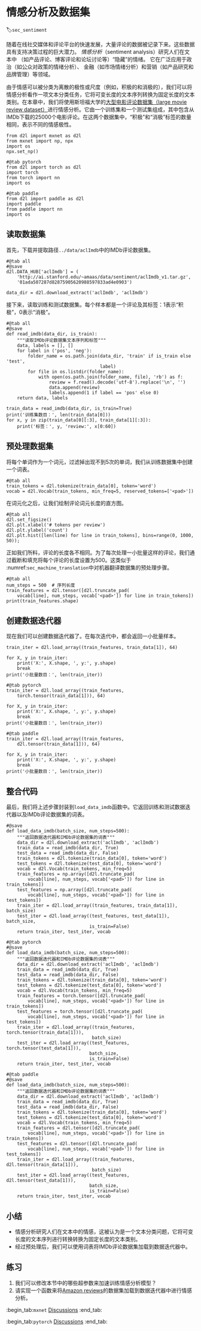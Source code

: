 # 情感分析及数据集
:label:`sec_sentiment`

随着在线社交媒体和评论平台的快速发展，大量评论的数据被记录下来。这些数据具有支持决策过程的巨大潜力。
*情感分析*（sentiment analysis）研究人们在文本中
（如产品评论、博客评论和论坛讨论等）“隐藏”的情绪。
它在广泛应用于政治（如公众对政策的情绪分析）、
金融（如市场情绪分析）和营销（如产品研究和品牌管理）等领域。

由于情感可以被分类为离散的极性或尺度（例如，积极的和消极的），我们可以将情感分析看作一项文本分类任务，它将可变长度的文本序列转换为固定长度的文本类别。在本章中，我们将使用斯坦福大学的[大型电影评论数据集（large movie review dataset）](https://ai.stanford.edu/~amaas/data/sentiment/)进行情感分析。它由一个训练集和一个测试集组成，其中包含从IMDb下载的25000个电影评论。在这两个数据集中，“积极”和“消极”标签的数量相同，表示不同的情感极性。

```{.python .input}
from d2l import mxnet as d2l
from mxnet import np, npx
import os
npx.set_np()
```

```{.python .input}
#@tab pytorch
from d2l import torch as d2l
import torch
from torch import nn
import os
```

```{.python .input}
#@tab paddle
from d2l import paddle as d2l
import paddle
from paddle import nn
import os
```

##  读取数据集

首先，下载并提取路径`../data/aclImdb`中的IMDb评论数据集。

```{.python .input}
#@tab all
#@save
d2l.DATA_HUB['aclImdb'] = (
    'http://ai.stanford.edu/~amaas/data/sentiment/aclImdb_v1.tar.gz',
    '01ada507287d82875905620988597833ad4e0903')

data_dir = d2l.download_extract('aclImdb', 'aclImdb')
```

接下来，读取训练和测试数据集。每个样本都是一个评论及其标签：1表示“积极”，0表示“消极”。

```{.python .input}
#@tab all
#@save
def read_imdb(data_dir, is_train):
    """读取IMDb评论数据集文本序列和标签"""
    data, labels = [], []
    for label in ('pos', 'neg'):
        folder_name = os.path.join(data_dir, 'train' if is_train else 'test',
                                   label)
        for file in os.listdir(folder_name):
            with open(os.path.join(folder_name, file), 'rb') as f:
                review = f.read().decode('utf-8').replace('\n', '')
                data.append(review)
                labels.append(1 if label == 'pos' else 0)
    return data, labels

train_data = read_imdb(data_dir, is_train=True)
print('训练集数目：', len(train_data[0]))
for x, y in zip(train_data[0][:3], train_data[1][:3]):
    print('标签：', y, 'review:', x[0:60])
```

## 预处理数据集

将每个单词作为一个词元，过滤掉出现不到5次的单词，我们从训练数据集中创建一个词表。

```{.python .input}
#@tab all
train_tokens = d2l.tokenize(train_data[0], token='word')
vocab = d2l.Vocab(train_tokens, min_freq=5, reserved_tokens=['<pad>'])
```

在词元化之后，让我们绘制评论词元长度的直方图。

```{.python .input}
#@tab all
d2l.set_figsize()
d2l.plt.xlabel('# tokens per review')
d2l.plt.ylabel('count')
d2l.plt.hist([len(line) for line in train_tokens], bins=range(0, 1000, 50));
```

正如我们所料，评论的长度各不相同。为了每次处理一小批量这样的评论，我们通过截断和填充将每个评论的长度设置为500。这类似于 :numref:`sec_machine_translation`中对机器翻译数据集的预处理步骤。

```{.python .input}
#@tab all
num_steps = 500  # 序列长度
train_features = d2l.tensor([d2l.truncate_pad(
    vocab[line], num_steps, vocab['<pad>']) for line in train_tokens])
print(train_features.shape)
```

## 创建数据迭代器

现在我们可以创建数据迭代器了。在每次迭代中，都会返回一小批量样本。

```{.python .input}
train_iter = d2l.load_array((train_features, train_data[1]), 64)

for X, y in train_iter:
    print('X:', X.shape, ', y:', y.shape)
    break
print('小批量数目：', len(train_iter))
```

```{.python .input}
#@tab pytorch
train_iter = d2l.load_array((train_features, 
    torch.tensor(train_data[1])), 64)

for X, y in train_iter:
    print('X:', X.shape, ', y:', y.shape)
    break
print('小批量数目：', len(train_iter))
```

```{.python .input}
#@tab paddle
train_iter = d2l.load_array((train_features,
    d2l.tensor(train_data[1])), 64)

for X, y in train_iter:
    print('X:', X.shape, ', y:', y.shape)
    break
print('小批量数目：', len(train_iter))
```

## 整合代码

最后，我们将上述步骤封装到`load_data_imdb`函数中。它返回训练和测试数据迭代器以及IMDb评论数据集的词表。

```{.python .input}
#@save
def load_data_imdb(batch_size, num_steps=500):
    """返回数据迭代器和IMDb评论数据集的词表"""
    data_dir = d2l.download_extract('aclImdb', 'aclImdb')
    train_data = read_imdb(data_dir, True)
    test_data = read_imdb(data_dir, False)
    train_tokens = d2l.tokenize(train_data[0], token='word')
    test_tokens = d2l.tokenize(test_data[0], token='word')
    vocab = d2l.Vocab(train_tokens, min_freq=5)
    train_features = np.array([d2l.truncate_pad(
        vocab[line], num_steps, vocab['<pad>']) for line in train_tokens])
    test_features = np.array([d2l.truncate_pad(
        vocab[line], num_steps, vocab['<pad>']) for line in test_tokens])
    train_iter = d2l.load_array((train_features, train_data[1]), batch_size)
    test_iter = d2l.load_array((test_features, test_data[1]), batch_size,
                               is_train=False)
    return train_iter, test_iter, vocab
```

```{.python .input}
#@tab pytorch
#@save
def load_data_imdb(batch_size, num_steps=500):
    """返回数据迭代器和IMDb评论数据集的词表"""
    data_dir = d2l.download_extract('aclImdb', 'aclImdb')
    train_data = read_imdb(data_dir, True)
    test_data = read_imdb(data_dir, False)
    train_tokens = d2l.tokenize(train_data[0], token='word')
    test_tokens = d2l.tokenize(test_data[0], token='word')
    vocab = d2l.Vocab(train_tokens, min_freq=5)
    train_features = torch.tensor([d2l.truncate_pad(
        vocab[line], num_steps, vocab['<pad>']) for line in train_tokens])
    test_features = torch.tensor([d2l.truncate_pad(
        vocab[line], num_steps, vocab['<pad>']) for line in test_tokens])
    train_iter = d2l.load_array((train_features, torch.tensor(train_data[1])),
                                batch_size)
    test_iter = d2l.load_array((test_features, torch.tensor(test_data[1])),
                               batch_size,
                               is_train=False)
    return train_iter, test_iter, vocab
```

```{.python .input}
#@tab paddle
#@save
def load_data_imdb(batch_size, num_steps=500):
    """返回数据迭代器和IMDb评论数据集的词表"""
    data_dir = d2l.download_extract('aclImdb', 'aclImdb')
    train_data = read_imdb(data_dir, True)
    test_data = read_imdb(data_dir, False)
    train_tokens = d2l.tokenize(train_data[0], token='word')
    test_tokens = d2l.tokenize(test_data[0], token='word')
    vocab = d2l.Vocab(train_tokens, min_freq=5)
    train_features = d2l.tensor([d2l.truncate_pad(
        vocab[line], num_steps, vocab['<pad>']) for line in train_tokens])
    test_features = d2l.tensor([d2l.truncate_pad(
        vocab[line], num_steps, vocab['<pad>']) for line in test_tokens])
    train_iter = d2l.load_array((train_features, d2l.tensor(train_data[1])),
                                batch_size)
    test_iter = d2l.load_array((test_features, d2l.tensor(test_data[1])),
                               batch_size,
                               is_train=False)
    return train_iter, test_iter, vocab
```

## 小结

* 情感分析研究人们在文本中的情感，这被认为是一个文本分类问题，它将可变长度的文本序列进行转换转换为固定长度的文本类别。
* 经过预处理后，我们可以使用词表将IMDb评论数据集加载到数据迭代器中。

## 练习

1. 我们可以修改本节中的哪些超参数来加速训练情感分析模型？
1. 请实现一个函数来将[Amazon reviews](https://snap.stanford.edu/data/web-Amazon.html)的数据集加载到数据迭代器中进行情感分析。

:begin_tab:`mxnet`
[Discussions](https://discuss.d2l.ai/t/5725)
:end_tab:

:begin_tab:`pytorch`
[Discussions](https://discuss.d2l.ai/t/5726)
:end_tab:
